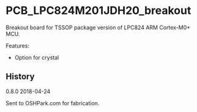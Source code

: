 # PCB_LPC824M201JDH20_breakout

Breakout board for TSSOP package version of LPC824 ARM Cortex-M0+ MCU. 

Features:
 * Option for crystal

## History

0.8.0 2018-04-24

Sent to OSHPark.com for fabrication.


